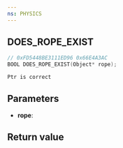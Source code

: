 ```yaml
---
ns: PHYSICS
---
```

## DOES_ROPE_EXIST

```c
// 0xFD5448BE3111ED96 0x66E4A3AC
BOOL DOES_ROPE_EXIST(Object* rope);
```

```
Ptr is correct  
```

## Parameters
* **rope**: 

## Return value
